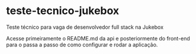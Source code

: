 # teste-tecnico-jukebox

Teste técnico para vaga de desenvolvedor full stack na Jukebox

Acesse primeiramente o README.md da api e posteriormente do front-end para o passa a passo de como configurar e rodar a aplicação.
